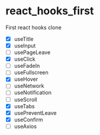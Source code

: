# react_hooks_first
First react hooks clone

- [x] useTitle
- [x] useInput
- [ ] usePageLeave
- [x] useClick
- [ ] useFadeIn
- [ ] useFullscreen
- [x] useHover
- [ ] useNetwork
- [ ] useNotification
- [ ] useScroll
- [x] useTabs
- [x] usePreventLeave
- [x] useConfirm
- [ ] useAxios
